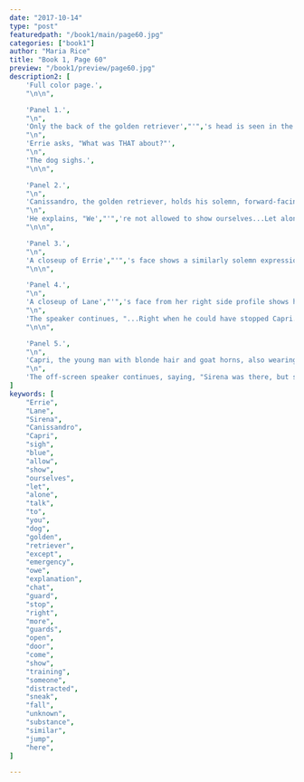 ```yaml
---
date: "2017-10-14"
type: "post"
featuredpath: "/book1/main/page60.jpg"
categories: ["book1"]
author: "Maria Rice"
title: "Book 1, Page 60"
preview: "/book1/preview/page60.jpg"
description2: [
    'Full color page.',
    "\n\n",

    'Panel 1.',
    "\n",
    'Only the back of the golden retriever',"'",'s head is seen in the foreground as the view looks up at the two teenagers. Lane stands on the left, gazing off-screen to her right, while Errie looks down inquisitively at the dog from the right side of the panel.',
    "\n",
    'Errie asks, "What was THAT about?"',
    "\n",
    'The dog sighs.',
    "\n\n",

    'Panel 2.',
    "\n",
    'Canissandro, the golden retriever, holds his solemn, forward-facing gaze in a closeup of his left side profile.',
    "\n",
    'He explains, "We',"'",'re not allowed to show ourselves...Let alone talk to you...except in emergency."',
    "\n\n",

    'Panel 3.',
    "\n",
    'A closeup of Errie',"'",'s face shows a similarly solemn expression on her face as she listens to the off-screen speaker, who says, "But I DO owe you an explanation. This all happened because I chatted with the guard..."',
    "\n\n",

    'Panel 4.',
    "\n",
    'A closeup of Lane',"'",'s face from her right side profile shows her to be calmly listening to the off-screen speaker as well. She appears on the left side of the panel, looking to the right.',
    "\n",
    'The speaker continues, "...Right when he could have stopped Capri. Usually, there would be more guards around an open blue door...But one couldn',"'",'t come, another didn',"'",'t show up..."',
    "\n\n", 

    'Panel 5.',
    "\n",
    'Capri, the young man with blonde hair and goat horns, also wearing the same white shirt, brown pants and boots as in previous pages, appears fall face down through some unknown blue substance, which looks similar to that which Errie and Lane saw when they leapt through the blue door earlier. The morphic, centered in the panel and seen falling horizontally from his right side, holds out his palms in front of him. His facial expression shows him to be upset.',
    "\n",
    'The off-screen speaker continues, saying, "Sirena was there, but she was training someone...She was distracted. Capri managed to sneak into the room. I saw him jump into the door. That',"'",'s how he got HERE."',
]
keywords: [
    "Errie",
    "Lane",
    "Sirena",
    "Canissandro",
    "Capri",
    "sigh",
    "blue",
    "allow",
    "show",
    "ourselves",
    "let",
    "alone",
    "talk",
    "to",
    "you",
    "dog",
    "golden",
    "retriever",
    "except",
    "emergency",
    "owe",
    "explanation",
    "chat",
    "guard",
    "stop",
    "right",
    "more",
    "guards",
    "open",
    "door",
    "come",
    "show",
    "training",
    "someone",
    "distracted",
    "sneak",
    "fall",
    "unknown",
    "substance",
    "similar",
    "jump",
    "here",
]

---
```


